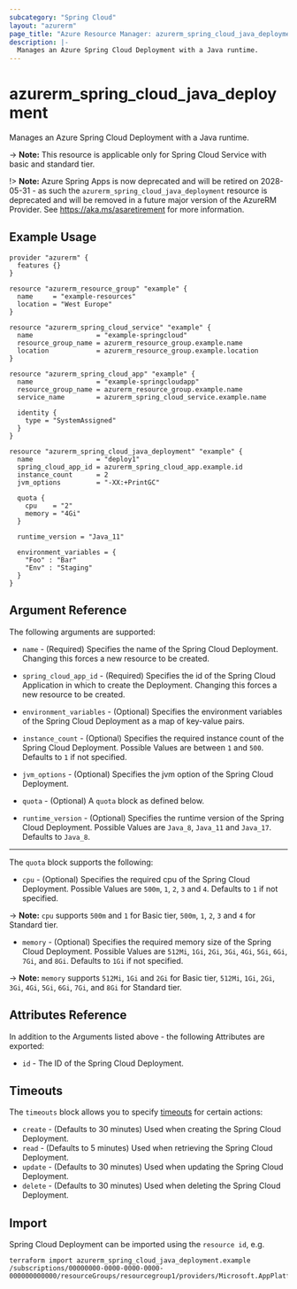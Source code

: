 ```yaml
---
subcategory: "Spring Cloud"
layout: "azurerm"
page_title: "Azure Resource Manager: azurerm_spring_cloud_java_deployment"
description: |-
  Manages an Azure Spring Cloud Deployment with a Java runtime.
---
```


# azurerm_spring_cloud_java_deployment

Manages an Azure Spring Cloud Deployment with a Java runtime.

-> **Note:** This resource is applicable only for Spring Cloud Service with basic and standard tier.

!> **Note:** Azure Spring Apps is now deprecated and will be retired on 2028-05-31 - as such the `azurerm_spring_cloud_java_deployment` resource is deprecated and will be removed in a future major version of the AzureRM Provider. See https://aka.ms/asaretirement for more information.

## Example Usage

```hcl
provider "azurerm" {
  features {}
}

resource "azurerm_resource_group" "example" {
  name     = "example-resources"
  location = "West Europe"
}

resource "azurerm_spring_cloud_service" "example" {
  name                = "example-springcloud"
  resource_group_name = azurerm_resource_group.example.name
  location            = azurerm_resource_group.example.location
}

resource "azurerm_spring_cloud_app" "example" {
  name                = "example-springcloudapp"
  resource_group_name = azurerm_resource_group.example.name
  service_name        = azurerm_spring_cloud_service.example.name

  identity {
    type = "SystemAssigned"
  }
}

resource "azurerm_spring_cloud_java_deployment" "example" {
  name                = "deploy1"
  spring_cloud_app_id = azurerm_spring_cloud_app.example.id
  instance_count      = 2
  jvm_options         = "-XX:+PrintGC"

  quota {
    cpu    = "2"
    memory = "4Gi"
  }

  runtime_version = "Java_11"

  environment_variables = {
    "Foo" : "Bar"
    "Env" : "Staging"
  }
}
```

## Argument Reference

The following arguments are supported:

* `name` - (Required) Specifies the name of the Spring Cloud Deployment. Changing this forces a new resource to be created.

* `spring_cloud_app_id` - (Required) Specifies the id of the Spring Cloud Application in which to create the Deployment. Changing this forces a new resource to be created.

* `environment_variables` - (Optional) Specifies the environment variables of the Spring Cloud Deployment as a map of key-value pairs.

* `instance_count` - (Optional) Specifies the required instance count of the Spring Cloud Deployment. Possible Values are between `1` and `500`. Defaults to `1` if not specified.

* `jvm_options` - (Optional) Specifies the jvm option of the Spring Cloud Deployment.

* `quota` - (Optional) A `quota` block as defined below.

* `runtime_version` - (Optional) Specifies the runtime version of the Spring Cloud Deployment. Possible Values are `Java_8`, `Java_11` and `Java_17`. Defaults to `Java_8`.

---

The `quota` block supports the following:

* `cpu` - (Optional) Specifies the required cpu of the Spring Cloud Deployment. Possible Values are `500m`, `1`, `2`, `3` and `4`. Defaults to `1` if not specified.

-> **Note:** `cpu` supports `500m` and `1` for Basic tier, `500m`, `1`, `2`, `3` and `4` for Standard tier.

* `memory` - (Optional) Specifies the required memory size of the Spring Cloud Deployment. Possible Values are `512Mi`, `1Gi`, `2Gi`, `3Gi`, `4Gi`, `5Gi`, `6Gi`, `7Gi`, and `8Gi`. Defaults to `1Gi` if not specified.

-> **Note:** `memory` supports `512Mi`, `1Gi` and `2Gi` for Basic tier, `512Mi`, `1Gi`, `2Gi`, `3Gi`, `4Gi`, `5Gi`, `6Gi`, `7Gi`, and `8Gi` for Standard tier.

## Attributes Reference

In addition to the Arguments listed above - the following Attributes are exported:

* `id` - The ID of the Spring Cloud Deployment.

## Timeouts

The `timeouts` block allows you to specify [timeouts](https://developer.hashicorp.com/terraform/language/resources/configure#define-operation-timeouts) for certain actions:

* `create` - (Defaults to 30 minutes) Used when creating the Spring Cloud Deployment.
* `read` - (Defaults to 5 minutes) Used when retrieving the Spring Cloud Deployment.
* `update` - (Defaults to 30 minutes) Used when updating the Spring Cloud Deployment.
* `delete` - (Defaults to 30 minutes) Used when deleting the Spring Cloud Deployment.

## Import

Spring Cloud Deployment can be imported using the `resource id`, e.g.

```shell
terraform import azurerm_spring_cloud_java_deployment.example /subscriptions/00000000-0000-0000-0000-000000000000/resourceGroups/resourcegroup1/providers/Microsoft.AppPlatform/spring/service1/apps/app1/deployments/deploy1
```
